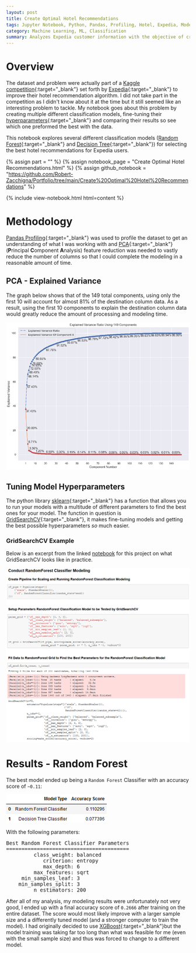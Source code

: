 ```yaml
---
layout: post
title: Create Optimal Hotel Recommendations
tags: Jupyter Notebook, Python, Pandas, Profiling, Hotel, Expedia, Models, PCA, Hyperparameter
category: Machine Learning, ML, Classification
summary: Analyzes Expedia customer information with the objective of creating a model to optimize user’s hotel recommendations.
---
```


# Overview

The dataset and problem were actually part of a [Kaggle competition](https://www.kaggle.com/c/expedia-hotel-recommendations/overview){:target="_blank"} 
set forth by [Expedia](https://www.expedia.com/){:target="_blank"} to improve their hotel recommendation algorithm. I did 
not take part in the competition as I didn't know about it at the time but it still seemed like an interesting  problem to 
tackle. My notebook goes about this problem by creating multiple different classification models, fine-tuning their
[hyperparameters](https://en.wikipedia.org/wiki/Hyperparameter_(machine_learning)){:target="_blank"} and comparing their 
results so see which one preformed the best with the data. 

This notebook explores several different classification models ([Random Forest](https://en.wikipedia.org/wiki/Random_forest){:target="_blank"} 
and [Decision Tree](https://towardsdatascience.com/decision-trees-in-machine-learning-641b9c4e8052){:target="_blank"}) 
for selecting the best hotel recommendations for Expedia users.

{% assign part = "" %}
{% assign notebook_page = "Create Optimal Hotel Recommendations.html" %}
{% assign github_notebook = "https://github.com/Robert-Zacchigna/Portfolio/tree/main/Create%20Optimal%20Hotel%20Recommendations" %}

{% include view-notebook.html html=content %}


# Methodology

[Pandas Profiling](https://github.com/pandas-profiling/pandas-profiling){:target="_blank"} was used to profile the dataset 
to get an understanding of what I was working with and 
[PCA](https://scikit-learn.org/stable/modules/generated/sklearn.decomposition.PCA.html){:target="_blank"}
(**P**rincipal **C**omponent **A**nalysis) feature reduction was needed to vastly reduce the number of columns so that I 
could complete the modeling in a reasonable amount of time.

## PCA - Explained Variance

The graph below shows that of the 149 total components, using only the first 10 will account for almost 81% of the destination 
column data. As a result, using the first 10 components to explain the destination column data would greatly reduce the 
amount of processing and modeling time.

<img style="margin: 0;" src="/assets/images/Create Optimal Hotel Recommendations/PCA - Explained Variance Ratio.png" title="PCA - Explained Variance Ratio">


## Tuning Model Hyperparameters

The python library [sklearn](https://scikit-learn.org/stable/index.html){:target="_blank"} has a function that allows you 
to run your models with a multitude of different parameters to find the best ones for your model. The function in question 
is [GridSearchCV](https://scikit-learn.org/stable/modules/generated/sklearn.model_selection.GridSearchCV.html){:target="_blank"},
it makes fine-tuning models and getting the best possible hyperparameters *so* much easier.


### GridSearchCV Example

Below is an excerpt from the linked [notebook](#view-jupyter-notebook) for this project on what GridSearchCV looks like in practice.

<img style="margin: 0;" src="/assets/images/Create Optimal Hotel Recommendations/Example - RandomForest GridSearchCV.png" title="Example - RandomForest GridSearchCV">


# Results - Random Forest

The best model ended up being a `Random Forest` Classifier with an accuracy score of `~0.11`:

<img style="margin: 0;" src="/assets/images/Create Optimal Hotel Recommendations/Model Accuracy Scores.png" title="Model Accuracy Scores">

With the following parameters:

<div class="language-text highlighter-rouge" style="max-width: 424px !important;">
<pre class="highlight">
Best Random Forest Classifier Parameters
========================================
         class_weight: balanced
            criterion: entropy
            max_depth: 6
         max_features: sqrt
     min_samples_leaf: 3
    min_samples_split: 3
         n_estimators: 200
</pre>
</div>

After all of my analysis, my modeling results were unfortunately not very good, I ended up with a final accuracy score 
of `0.2666` after training on the entire dataset. The score would most likely improve with a larger sample size and a 
differently tuned model (and a stronger computer to train the model). I had originally decided to use 
[XGBoost](https://xgboost.readthedocs.io/en/latest/index.html){:target="_blank"}but the model training was taking far 
too long than what was feasible for me (even with the small sample size) and thus was forced to change to a different model.